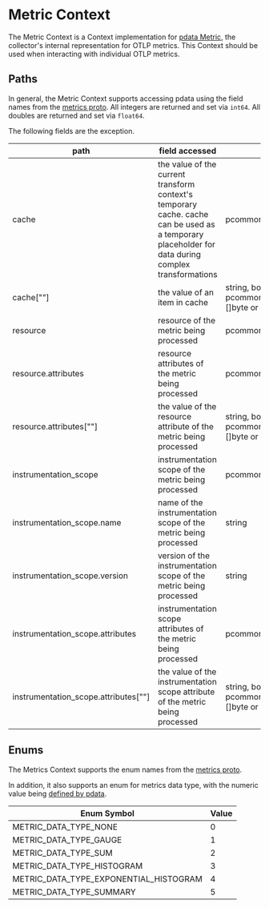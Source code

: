 # Metric Context

The Metric Context is a Context implementation for [pdata Metric](https://github.com/open-telemetry/opentelemetry-collector/tree/main/pdata/pmetric), the collector's internal representation for OTLP metrics.  This Context should be used when interacting with individual OTLP metrics.

## Paths
In general, the Metric Context supports accessing pdata using the field names from the [metrics proto](https://github.com/open-telemetry/opentelemetry-proto/blob/main/opentelemetry/proto/metrics/v1/metrics.proto).  All integers are returned and set via `int64`.  All doubles are returned and set via `float64`.

The following fields are the exception.

| path                                   | field accessed                                                                                                                                     | type                                                                    |
|----------------------------------------|----------------------------------------------------------------------------------------------------------------------------------------------------|-------------------------------------------------------------------------|
| cache                                  | the value of the current transform context's temporary cache. cache can be used as a temporary placeholder for data during complex transformations | pcommon.Map                                                             |
| cache\[""\]                            | the value of an item in cache                                                                                                                      | string, bool, int64, float64, pcommon.Map, pcommon.Slice, []byte or nil |
| resource                               | resource of the metric being processed                                                                                                             | pcommon.Resource                                                        |
| resource.attributes                    | resource attributes of the metric being processed                                                                                                  | pcommon.Map                                                             |
| resource.attributes\[""\]              | the value of the resource attribute of the metric being processed                                                                                  | string, bool, int64, float64, pcommon.Map, pcommon.Slice, []byte or nil |
| instrumentation_scope                  | instrumentation scope of the metric being processed                                                                                                | pcommon.InstrumentationScope                                            |
| instrumentation_scope.name             | name of the instrumentation scope of the metric being processed                                                                                    | string                                                                  |
| instrumentation_scope.version          | version of the instrumentation scope of the metric being processed                                                                                 | string                                                                  |
| instrumentation_scope.attributes       | instrumentation scope attributes of the metric being processed                                                                                     | pcommon.Map                                                             |
| instrumentation_scope.attributes\[""\] | the value of the instrumentation scope attribute of the metric being processed                                                                     | string, bool, int64, float64, pcommon.Map, pcommon.Slice, []byte or nil |

## Enums

The Metrics Context supports the enum names from the [metrics proto](https://github.com/open-telemetry/opentelemetry-proto/blob/main/opentelemetry/proto/metrics/v1/metrics.proto).

In addition, it also supports an enum for metrics data type, with the numeric value being [defined by pdata](https://github.com/open-telemetry/opentelemetry-collector/blob/main/pdata/pmetric/metrics.go).

| Enum Symbol                            | Value |
|----------------------------------------|-------|
| METRIC_DATA_TYPE_NONE                  | 0     |
| METRIC_DATA_TYPE_GAUGE                 | 1     |
| METRIC_DATA_TYPE_SUM                   | 2     |
| METRIC_DATA_TYPE_HISTOGRAM             | 3     |
| METRIC_DATA_TYPE_EXPONENTIAL_HISTOGRAM | 4     |
| METRIC_DATA_TYPE_SUMMARY               | 5     |